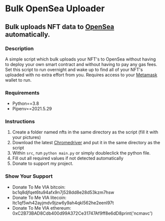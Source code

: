 # Bulk OpenSea Uploader

## Bulk uploads NFT data to [OpenSea](https://opensea.io) automatically.

### Description

A simple script which bulk uploads your NFT's to OpenSea without having to deploy your own smart contract and without having to pay any gas fees. Set this script to run overnight and wake up to find all of your NFT's uploaded with no extra effort from you. Requires access to your [Metamask](https://metamask.io) wallet to run.

### Requirements

- Python==3.8
- Pipenv==2021.5.29

### Instructions

1. Create a folder named nfts in the same directory as the script (fill it with your pictures)
2. Download the latest [Chromedriver](https://chromedriver.chromium.org/downloads) and put it in the same directory as the script
3. Within `src`, run `python main.py` or simply doubleclick the python file.
4. Fill out all required values if not detected automatically
5. Donate to support my project.

### Show Your Support

* Donate To Me VIA bitcoin: bc1q8djfqet6tu94afx9n7j528dd8e28d53kzm7hsw
* Donate To Me VIA litecoin: ltc1qf5wh42ayjmdv9jzw6y9ah4qkl562he2eenl97t
* Donate To Me VIA ethereum: 0xC2B73BAD8Cdb400d99A372Ce31747Af9ff8e6dD8print('ncmavc')
